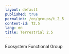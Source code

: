 ```yaml
---
layout: default
published: true
permalink: /en/groups/t_2_5
content-id: T2.5
lang: en
title: Terrestrial 2.5
---
```


Ecosystem Functional Group

